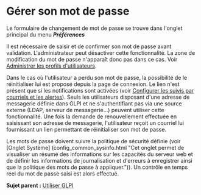 Gérer son mot de passe
======================

Le formulaire de changement de mot de passe se trouve dans l'onglet principal du menu ***Préférences***

Il est nécessaire de saisir et de confirmer son mot de passe avant validation. L'administrateur peut désactiver cette fonctionnalité. La zone de modification du mot de passe n'apparaît donc pas dans ce cas. Voir [Administrer les profils d'utilisateurs](administration_profile.html "Dans GLPI, administrer les profils peut se faire à partir du menu Administration > Profils.").

Dans le cas où l'utilisateur a perdu son mot de passe, la possibilité de le réinitialiser lui est proposé depuis la page de connexion. Le lien n'est présent que si les notifications sont activées (voir [Configurer
les suivis par courriels et les alertes](config_notification_configuration.html "La configuration générale des notifications se fait depuis le menu Configuration > Notifications > Configurer les suivis par courriels et les alertes;")).
Seuls les utilisateurs disposant d'une adresse de messagerie définie dans GLPI et ne s'authentifiant pas via une source externe (LDAP, serveur de messagerie...) peuvent utiliser cette fonctionnalité. Une fois la demande de renouvellement effectuée en saisissant son adresse de messagerie, l'utilisateur reçoit un courriel lui fournissant un lien permettant de réinitialiser son mot de passe.

Les mots de passe doivent suivre la politique de sécurité définie (voir [Onglet Système] (config_common_sysinfo.html "Cet onglet permet de visualiser un résumé des informations sur les capacités du serveur web et de définir les informations de journalisation et d'erreurs à enregistrer ainsi que la politique des mots de passe à appliquer.")).
Un contrôle en temps réel du mot de passe saisi est alors effectué.

**Sujet parent :** [Utiliser GLPI](index.php?fr/02_Premiers_pas_avec_GLPI/03_Utiliser_GLPI/01_Utiliser_GLPI.md)

